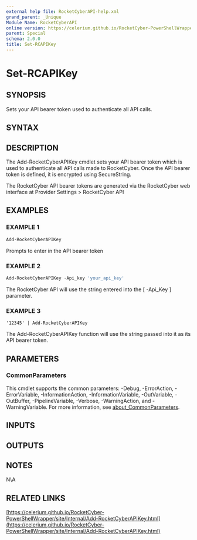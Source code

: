```yaml
---
external help file: RocketCyberAPI-help.xml
grand_parent: _Unique
Module Name: RocketCyberAPI
online version: https://celerium.github.io/RocketCyber-PowerShellWrapper/site/_Unique/Set-RCAPIKey.html
parent: Special
schema: 2.0.0
title: Set-RCAPIKey
---
```


# Set-RCAPIKey

## SYNOPSIS
Sets your API bearer token used to authenticate all API calls.

## SYNTAX

## DESCRIPTION
The Add-RocketCyberAPIKey cmdlet sets your API bearer token which is used to
authenticate all API calls made to RocketCyber.
Once the API bearer token is
defined, it is encrypted using SecureString.

The RocketCyber API bearer tokens are generated via the RocketCyber web interface
at Provider Settings \> RocketCyber API

## EXAMPLES

### EXAMPLE 1
```powershell
Add-RocketCyberAPIKey
```

Prompts to enter in the API bearer token

### EXAMPLE 2
```powershell
Add-RocketCyberAPIKey -Api_key 'your_api_key'
```

The RocketCyber API will use the string entered into the \[ -Api_Key \] parameter.

### EXAMPLE 3
```
'12345' | Add-RocketCyberAPIKey
```

The Add-RocketCyberAPIKey function will use the string passed into it as its API bearer token.

## PARAMETERS

### CommonParameters
This cmdlet supports the common parameters: -Debug, -ErrorAction, -ErrorVariable, -InformationAction, -InformationVariable, -OutVariable, -OutBuffer, -PipelineVariable, -Verbose, -WarningAction, and -WarningVariable. For more information, see [about_CommonParameters](http://go.microsoft.com/fwlink/?LinkID=113216).

## INPUTS

## OUTPUTS

## NOTES
N\A

## RELATED LINKS

[https://celerium.github.io/RocketCyber-PowerShellWrapper/site/Internal/Add-RocketCyberAPIKey.html](https://celerium.github.io/RocketCyber-PowerShellWrapper/site/Internal/Add-RocketCyberAPIKey.html)

